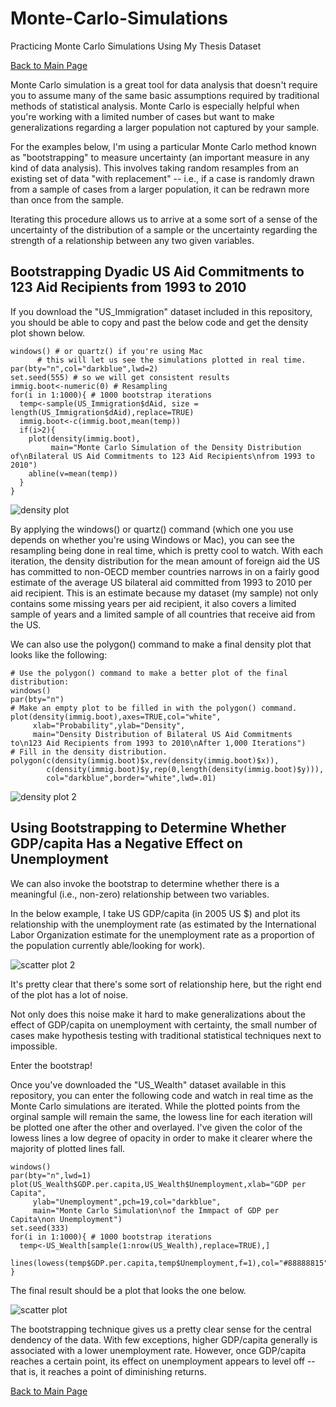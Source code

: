 # Monte-Carlo-Simulations
Practicing Monte Carlo Simulations Using My Thesis Dataset

[Back to Main Page](https://milesdwilliams15.github.io/)

Monte Carlo simulation is a great tool for data analysis that doesn't require you to assume many of the same basic assumptions required by traditional methods of statistical analysis. Monte Carlo is especially helpful when you're working with a limited number of cases but want to make generalizations regarding a larger population not captured by your sample.

For the examples below, I'm using a particular Monte Carlo method known as "bootstrapping" to measure uncertainty (an important measure in any kind of data analysis). This involves taking random resamples from an existing set of data "with replacement" -- i.e., if a case is randomly drawn from a sample of cases from a larger population, it can be redrawn more than once from the sample.

Iterating this procedure allows us to arrive at a some sort of a sense of the uncertainty of the distribution of a sample or the uncertainty regarding the strength of a relationship between any two given variables.

## Bootstrapping Dyadic US Aid Commitments to 123 Aid Recipients from 1993 to 2010
If you download the "US_Immigration" dataset included in this repository, you should be able to copy and past the below code and get the density plot shown below.

    windows() # or quartz() if you're using Mac
          # this will let us see the simulations plotted in real time.
    par(bty="n",col="darkblue",lwd=2)
    set.seed(555) # so we will get consistent results
    immig.boot<-numeric(0) # Resampling
    for(i in 1:1000){ # 1000 bootstrap iterations
      temp<-sample(US_Immigration$dAid, size = length(US_Immigration$dAid),replace=TRUE)
      immig.boot<-c(immig.boot,mean(temp))
      if(i>2){
        plot(density(immig.boot),
             main="Monte Carlo Simulation of the Density Distribution of\nBilateral US Aid Commitments to 123 Aid Recipients\nfrom 1993 to     2010")
        abline(v=mean(temp))
      }
    }

![density plot](https://cloud.githubusercontent.com/assets/23504082/21301589/9b63ffe8-c574-11e6-82dc-452562b45e4c.jpeg)

By applying the windows() or quartz() command (which one you use depends on whether you're using Windows or Mac), you can see the resampling being done in real time, which is pretty cool to watch. With each iteration, the density distribution for the mean amount of foreign aid the US has committed to non-OECD member countries narrows in on a fairly good estimate of the average US bilateral aid committed from 1993 to 2010 per aid recipient. This is an estimate because my dataset (my sample) not only contains some missing years per aid recipient, it also covers a limited sample of years and a limited sample of all countries that receive aid from the US.

We can also use the polygon() command to make a final density plot that looks like the following:

    # Use the polygon() command to make a better plot of the final distribution:
    windows()
    par(bty="n")
    # Make an empty plot to be filled in with the polygon() command.
    plot(density(immig.boot),axes=TRUE,col="white",
         xlab="Probability",ylab="Density",
         main="Density Distribution of Bilateral US Aid Commitments to\n123 Aid Recipients from 1993 to 2010\nAfter 1,000 Iterations")
    # Fill in the density distribution.
    polygon(c(density(immig.boot)$x,rev(density(immig.boot)$x)),
            c(density(immig.boot)$y,rep(0,length(density(immig.boot)$y))),
            col="darkblue",border="white",lwd=.01)

![density plot 2](https://cloud.githubusercontent.com/assets/23504082/21301593/a2323ce0-c574-11e6-978c-205d9743196d.jpeg)

## Using Bootstrapping to Determine Whether GDP/capita Has a Negative Effect on Unemployment
We can also invoke the bootstrap to determine whether there is a meaningful (i.e., non-zero) relationship between two variables.

In the below example, I take US GDP/capita (in 2005 US $) and plot its relationship with the unemployment rate (as estimated by the International Labor Organization estimate for the unemployment rate as a proportion of the population currently able/looking for work).

![scatter plot 2](https://cloud.githubusercontent.com/assets/23504082/21301837/a67360c0-c576-11e6-829a-edc28288bd5a.jpeg)

It's pretty clear that there's some sort of relationship here, but the right end of the plot has a lot of noise. 

Not only does this noise make it hard to make generalizations about the effect of GDP/capita on unemployment with certainty, the small number of cases make hypothesis testing with traditional statistical techniques next to impossible.

Enter the bootstrap!

Once you've downloaded the "US_Wealth" dataset available in this repository, you can enter the following code and watch in real time as the Monte Carlo simulations are iterated. While the plotted points from the orginal sample will remain the same, the lowess line for each iteration will be plotted one after the other and overlayed. I've given the color of the lowess lines a low degree of opacity in order to make it clearer where the majority of plotted lines fall.

    windows()
    par(bty="n",lwd=1)
    plot(US_Wealth$GDP.per.capita,US_Wealth$Unemployment,xlab="GDP per Capita",
         ylab="Unemployment",pch=19,col="darkblue",
         main="Monte Carlo Simulation\nof the Immpact of GDP per Capita\non Unemployment")
    set.seed(333)
    for(i in 1:1000){ # 1000 bootstrap iterations
      temp<-US_Wealth[sample(1:nrow(US_Wealth),replace=TRUE),]
      lines(lowess(temp$GDP.per.capita,temp$Unemployment,f=1),col="#88888815")
    }

The final result should be a plot that looks the one below.

![scatter plot](https://cloud.githubusercontent.com/assets/23504082/21301595/a6e57d38-c574-11e6-9ad4-7fb3cc0a34d2.jpeg)

The bootstrapping technique gives us a pretty clear sense for the central dendency of the data. With few exceptions, higher GDP/capita generally is associated with a lower unemployment rate. However, once GDP/capita reaches a certain point, its effect on unemployment appears to level off -- that is, it reaches a point of diminishing returns.

[Back to Main Page](https://milesdwilliams15.github.io/)

